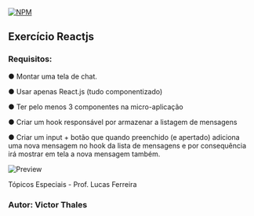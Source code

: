 [![NPM](https://img.shields.io/npm/l/react)](https://github.com/VictorThales/reacjs-exer-01/blob/master/LICENSE)

## Exercício Reactjs

### Requisitos: 

● Montar uma tela de chat.

● Usar apenas React.js (tudo componentizado)

● Ter pelo menos 3 componentes na micro-aplicação

● Criar um hook responsável por armazenar a listagem de mensagens

● Criar um input + botão que quando preenchido (e apertado) adiciona uma nova mensagem no
hook da lista de mensagens e por consequência irá mostrar em tela a nova mensagem também.


![Preview](https://cdn.discordapp.com/attachments/690167766577315964/882398046737039480/simplescreenrecorder-2021-08-31_16.46.22.gif)


Tópicos Especiais - 
Prof. Lucas Ferreira

### Autor: Victor Thales
